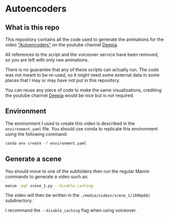 # Autoencoders

## What is this repo

This repository contains all the code used to generate the animations for the video ["Autoencoders"](https://www.youtube.com/watch?v=hZ4a4NgM3u0) on the youtube channel [Deepia](https://www.youtube.com/@Deepia-ls2fo).

All references to the script and the voiceover service have been removed, so you are left with only raw animations.

There is no guarantee that any of these scripts can actually run. The code was not meant to be re-used, so it might need some external data in some places that I may or may have not put in this repository.

You can reuse any piece of code to make the same visualizations, crediting the youtube channel [Deepia](https://www.youtube.com/@Deepia-ls2fo) would be nice but is not required.

## Environment

The environment I used to create this video is described in the ``environment.yaml`` file.
You should use conda to replicate this environment using the following command:

```bash
conda env create -f environment.yaml
```

## Generate a scene

You should move to one of the subfolders then run the regular Manim commands to generate a video such as:

```bash
manim -pqh scene_1.py --disable_caching
```

The video will then be written in the ``./media/videos/scene_1/1080p60/`` subdirectory.

I recommand the ``--disable_caching`` flag when using voiceover.
